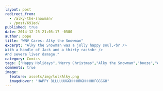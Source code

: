 ```yaml
---
layout: post
redirect_from: 
  - /alky-the-snowman/
  - /post/691ed/
published: true
date: 2014-12-25 21:05:17 -0500
author: pope
title: "WNV Cares: Alky the Snowman"
excerpt: "Alky the Snowman was a jolly happy soul,<br />
With a handle of Jack and a thirty rack<br />
And severe liver damage."
category: Comics
tags: ["Happy Holidays","Merry Christmas","Alky the Snowman","booze","everything's okay if you're drunk!","driving","WNV Cares","operating motor vehicles"]
comments: true 
image:
  feature: assets/img/lol/Alky.png
  imageHover: "HAPPY BLLLUUUGGHHHHRGHHHHHFGGGGH"
---
```


